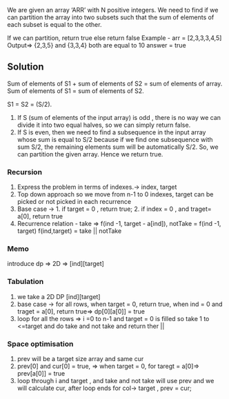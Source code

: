 We are given an array ‘ARR’ with N positive integers. We need to find if we can partition the array into two subsets such that the sum of elements of each subset is equal to the other.

If we can partition, return true else return false
Example -
arr = [2,3,3,3,4,5] 
Output=> {2,3,5} and {3,3,4} both are equal to 10
answer = true


## Solution 
Sum of elements of S1 + sum of elements of S2 = sum of elements of array.
Sum of elements of S1 = sum of elements of S2.

S1 = S2 = (S/2).

1. If S (sum of elements of the input array) is odd , there is no way we can divide it into two equal halves, so we can simply return false.
2. If S is even, then we need to find a subsequence in the input array whose sum is equal to S/2 because if we find one subsequence with sum S/2, the remaining elements sum will be automatically S/2. So, we can partition the given array. Hence we return true.

### Recursion
1. Express the problem in terms of indexes.-> index, target
2. Top down approach so we move from n-1 to 0 indexes, target can be picked or not picked in each recurrence
3. Base case -> 1. if target = 0 , return true;
                2. if index = 0 , and traget= a[0], return true
4. Recurrence relation - take => f(ind -1, target - a[ind]), notTake = f(ind -1, target)
   f(ind,target) = take || notTake

### Memo
introduce dp => 2D => [ind][target]

### Tabulation
1. we take a 2D DP [ind][target]
2. base case -> for all rows, when target = 0, return true, when ind = 0 and traget = a[0], return true=> dp[0][a[0]] = true
3. loop for all the rows => i =0 to  n-1 and target = 0 is filled so take 1 to  <=target and do take and not take and return ther ||

### Space optimisation
1. prev will be a target size array and same cur 
2. prev[0] and cur[0] = true, => when target = 0, for taregt = a[0]=> prev[a[0]] = true
3. loop through i and target , and take and not take will use prev and we will calculate cur,
   after loop ends for col-> target , prev = cur;